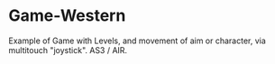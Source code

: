 # Game-Western
Example of Game with Levels, and movement of aim or character, via multitouch "joystick". AS3 / AIR.
